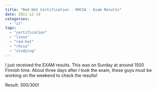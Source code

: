 ```yaml
---
title: "Red Hat Certification - RHCSA - Exam Results"
date: 2011-12-19
categories: 
  - "it"
tags: 
  - "certification"
  - "linux"
  - "red-hat"
  - "rhcsa"
  - "studying"
---
```


I just received the EXAM results. This was on Sunday at around 1500 Finnish time. About three days after I took the exam, these guys must be working on the weekend to check the results!

Result: 300/300!
